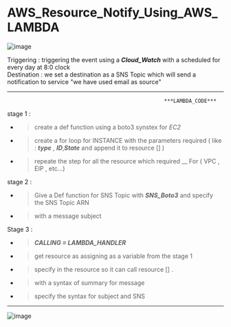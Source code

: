 # AWS_Resource_Notify_Using_AWS_LAMBDA


![image](https://github.com/Taissery-Suhaib/AWS_Resource_Notify/assets/134582331/4a1cc6d8-4474-420e-ba76-1eb840cb6c01)


Triggering : triggering the event using a ***Cloud_Watch*** with a scheduled for every day at 8:0 clock  
Destination : we set a destination as a SNS Topic which will send a notification to service "we have used email as source"


_______________________________________________________________________________________________________________________________
                                                       ***LAMBDA_CODE***
stage 1 :

* > create a def function using a boto3 synstex for *EC2*
* > create a for loop for INSTANCE with the parameters required ( like : ***type*** , ***ID***,***State*** and append it to resource [] )
* > repeate the step for all the resource which required __ For ( VPC , EIP , etc...)

stage 2 :

* > Give a Def function for SNS Topic with ***SNS_Boto3*** and specify the SNS Topic ARN
* > with a message subject

Stage 3 :

* > ***CALLING = LAMBDA_HANDLER***
* > get resource as assigning as a variable from the stage 1
* > specify in the resource so it can call resource [] .
* > with a syntax of summary for message
* > specify the syntax for subject and SNS

________________________________________________________________________________________________
![image](https://github.com/Taissery-Suhaib/AWS_Resource_Notify/assets/134582331/9b159bb4-48ba-4589-b565-108ad1ddff40)

